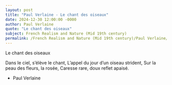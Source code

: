 ```yaml
---
layout: post
title: "Paul Verlaine - Le chant des oiseaux"
date: 2024-12-30 12:00:00 -0000
author: Paul Verlaine
quote: "Le chant des oiseaux"
subject: French Realism and Nature (Mid 19th century)
permalink: /French Realism and Nature (Mid 19th century)/Paul Verlaine/Paul Verlaine - Le chant des oiseaux
---
```


Le chant des oiseaux

Dans le ciel, s’élève le chant,
L’appel du jour d’un oiseau strident,
Sur la peau des fleurs, la rosée,
Caresse rare, doux reflet apaisé.

- Paul Verlaine

